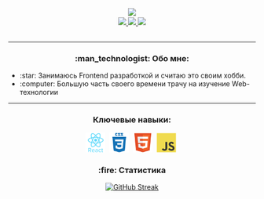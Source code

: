 <div id="header" align="center">
    <img src="https://i.giphy.com/media/v1.Y2lkPTc5MGI3NjExcmVxZTgya2Y4MDgyMTFieXR1eXN6d283djk0OTZudTlkZTExbmc1OCZlcD12MV9pbnRlcm5hbF9naWZfYnlfaWQmY3Q9Zw/QDjpIL6oNCVZ4qzGs7/giphy.gif">
<div id="badge">
    <a href="https://vk.com/sasha.morozovv">
        <img src="https://img.shields.io/badge/%D0%92%D0%9A%D0%BE%D0%BD%D1%82%D0%B0%D0%BA%D1%82%D0%B5-blue?logo=Vk&logoColor=white&style=for-the-badge">
    </a>
        </img>
    <a href="hackuton@mail.ru">
        <img src="https://img.shields.io/badge/mail-black?logo=mail.ru&logoColor=yellow&style=for-the-badge">
    </a>
        </img>
    <a href="https://t.me/Avoranc">
        <img src="https://img.shields.io/badge/telegram-blue?logo=telegram&logoColor=white&style=for-the-badge">
    </a>
        </img>
</div>
<div id="Profile-views" align="center">
<img src="https://komarev.com/ghpvc/?username=your-github-Hackuton&style=flat-square&color=blue" alt=""/>
</div>
<hr>
<h3>:man_technologist: Обо мне:</h3>
<div id="about" align="left">
<ul>
    <li>:star: Занимаюсь Frontend разработкой и считаю это своим хобби.</li>
    <li>:computer: Большую часть своего времени трачу на изучение Web-технологии</li>
</ul>
</div>
<hr>
<h3>Ключевые навыки:</h3>
<div>
<div>
  <img src="https://github.com/devicons/devicon/blob/master/icons/react/react-original-wordmark.svg" title="React" alt="React" width="40" height="40"/>&nbsp;
  <img src="https://github.com/devicons/devicon/blob/master/icons/css3/css3-plain-wordmark.svg"  title="CSS3" alt="CSS" width="40" height="40"/>&nbsp;
  <img src="https://github.com/devicons/devicon/blob/master/icons/html5/html5-original.svg" title="HTML5" alt="HTML" width="40" height="40"/>&nbsp;
  <img src="https://github.com/devicons/devicon/blob/master/icons/javascript/javascript-original.svg" title="JavaScript" alt="JavaScript" width="40" height="40"/>&nbsp;
  </div>
<h3>:fire: Статистика</h3>
<a href="https://git.io/streak-stats"><img src="https://github-readme-streak-stats.herokuapp.com?user=Hackuton&theme=youtube-dark&hide_border=true&locale=ru&date_format=M%20j%5B%2C%20Y%5D" alt="GitHub Streak" /></a>
<a href="[![Top Langs](https://github-readme-stats.vercel.app/api/top-langs/?username=your-github-Hackuton&layout=compact&theme=vision-friendly-dark)](https://github.com/anuraghazra/github-readme-stats)">
